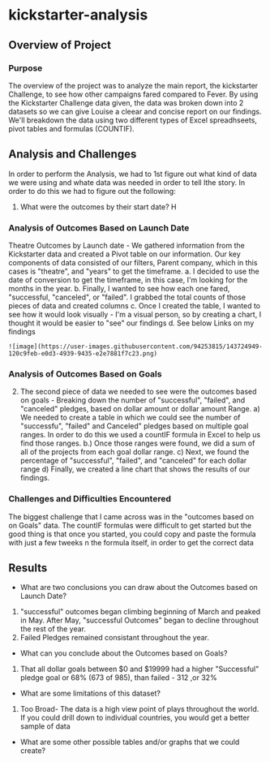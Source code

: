 # kickstarter-analysis

## Overview of Project

### Purpose
The overview of the project was to analyze the main report, the kickstarter Challenge, to see how other campaigns fared compared to Fever. By using the Kickstarter Challenge data given, the data was broken down into 2 datasets so we can give Louise a cleear and concise report on our findings. We'll breakdown the data using two different types of Excel spreadhseets, pivot tables and formulas (COUNTIF).

## Analysis and Challenges

  In order to perform the Analysis, we had to 1st figure out what kind of data we were using and whate data was needed in order to tell lthe story. In order to do this we had to figure out the following:
 1. What were the outcomes by their start date?  H 
 
  

### Analysis of Outcomes Based on Launch Date

 Theatre Outcomes by Launch date - We gathered information from the Kickstarter data and created a Pivot table on our information. Our key components of data consisted of our filters, Parent company, which in this cases is "theatre", and "years" to get the timeframe.
    a. I decided to use the date of conversion to get the timeframe, in this case, I'm looking for the months in the year. 
    b. Finally, I wanted to see how each one fared, "successful, "canceled", or "failed".  I grabbed the total counts of those pieces of data and created columns
    c. Once I created the table, I wanted to see how it would look visually - I'm a visual person, so by creating a chart, I thought it would be easier to "see" our findings
    d. See below Links on my findings
    
    
    ![image](https://user-images.githubusercontent.com/94253815/143724949-120c9feb-e0d3-4939-9435-e2e7881f7c23.png)


    
    
 
 
    
 

### Analysis of Outcomes Based on Goals

2. The second piece of data we needed to see were the outcomes based on goals - Breaking down the number of "successful", "failed", and "canceled" pledges, based on dollar amount or dollar amount Range.
    a) We needed to create a table in which we could see the number of "successfu", "failed" and Canceled" pledges based on multiple goal ranges.  In order to do this we used a countIF formula in Excel to help us find those ranges.
    b.) Once those ranges were found, we did a sum of all of the projects from each goal dollar range.
    c)  Next, we found the percentage of "successful", "failed", and "canceled" for each dollar range
    d) Finally, we created a line chart that shows the results of our findings.
    
    
    
   
    
### Challenges and Difficulties Encountered

The biggest challenge that I came across was in the "outcomes based on on Goals" data.  The countIF formulas were difficult to get started but the good thing is that once you started, you could copy and paste the formula with just a few tweeks n the formula itself, in order to get the correct data

## Results

- What are two conclusions you can draw about the Outcomes based on Launch Date?

 1. "successful" outcomes began climbing beginning of March and peaked in May. After May, "successful Outcomes" began to decline throughout the rest of the year.
 2. Failed Pledges remained consistant throughout the year.

- What can you conclude about the Outcomes based on Goals?
 1. That all dollar goals between $0 and $19999 had a higher "Successful" pledge goal or 68% (673 of 985), than failed - 312 ,or 32%

- What are some limitations of this dataset?
 1. Too Broad-  The data is a high view point of plays throughout the world.  If you could drill down to individual countries, you would get a better sample of data

- What are some other possible tables and/or graphs that we could create?

